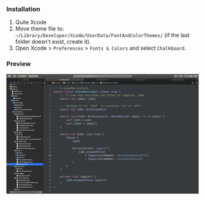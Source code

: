 ### Installation

1. Quite Xcode
2. Move theme file to: `~/Library/Developer/Xcode/UserData/FontAndColorThemes/` (if the last folder doesn't exist, create it).
3. Open Xcode > `Preferences` > `Fonts & Colors` and select `Chalkboard`.

### Preview

<img src="https://raw.githubusercontent.com/SwiftUIX/Chalkboard-Xcode-Theme/master/screenshot.png" alt="Chalkboard Xcode Theme - Preview" title="Chalkboard Xcode Theme - Preview" />
